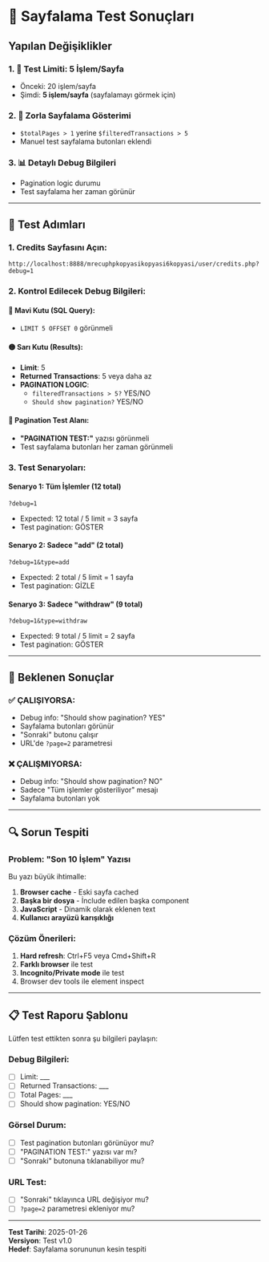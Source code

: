 # 🧪 Sayfalama Test Sonuçları

## Yapılan Değişiklikler

### 1. 🔧 Test Limiti: 5 İşlem/Sayfa
- Önceki: 20 işlem/sayfa
- Şimdi: **5 işlem/sayfa** (sayfalamayı görmek için)

### 2. 🎯 Zorla Sayfalama Gösterimi
- `$totalPages > 1` yerine `$filteredTransactions > 5` 
- Manuel test sayfalama butonları eklendi

### 3. 📊 Detaylı Debug Bilgileri
- Pagination logic durumu
- Test sayfalama her zaman görünür

---

## 🧪 Test Adımları

### 1. Credits Sayfasını Açın:
```
http://localhost:8888/mrecuphpkopyasikopyasi6kopyasi/user/credits.php?debug=1
```

### 2. Kontrol Edilecek Debug Bilgileri:

#### 🔵 Mavi Kutu (SQL Query):
- `LIMIT 5 OFFSET 0` görünmeli

#### 🟡 Sarı Kutu (Results): 
- **Limit**: 5
- **Returned Transactions**: 5 veya daha az
- **PAGINATION LOGIC**:
  - `filteredTransactions > 5?` YES/NO
  - `Should show pagination?` YES/NO

#### 🎯 Pagination Test Alanı:
- **"PAGINATION TEST:"** yazısı görünmeli
- Test sayfalama butonları her zaman görünmeli

### 3. Test Senaryoları:

#### Senaryo 1: Tüm İşlemler (12 total)
```
?debug=1
```
- Expected: 12 total / 5 limit = 3 sayfa
- Test pagination: GÖSTER

#### Senaryo 2: Sadece "add" (2 total)  
```
?debug=1&type=add
```
- Expected: 2 total / 5 limit = 1 sayfa
- Test pagination: GİZLE

#### Senaryo 3: Sadece "withdraw" (9 total)
```
?debug=1&type=withdraw  
```
- Expected: 9 total / 5 limit = 2 sayfa
- Test pagination: GÖSTER

---

## 🎯 Beklenen Sonuçlar

### ✅ ÇALIŞIYORSA:
- Debug info: "Should show pagination? YES"
- Sayfalama butonları görünür
- "Sonraki" butonu çalışır
- URL'de `?page=2` parametresi

### ❌ ÇALIŞMIYORSA:
- Debug info: "Should show pagination? NO"  
- Sadece "Tüm işlemler gösteriliyor" mesajı
- Sayfalama butonları yok

---

## 🔍 Sorun Tespiti

### Problem: "Son 10 İşlem" Yazısı
Bu yazı büyük ihtimalle:
1. **Browser cache** - Eski sayfa cached
2. **Başka bir dosya** - İnclude edilen başka component
3. **JavaScript** - Dinamik olarak eklenen text
4. **Kullanıcı arayüzü karışıklığı**

### Çözüm Önerileri:
1. **Hard refresh**: Ctrl+F5 veya Cmd+Shift+R
2. **Farklı browser** ile test
3. **Incognito/Private mode** ile test
4. Browser dev tools ile element inspect

---

## 📋 Test Raporu Şablonu

Lütfen test ettikten sonra şu bilgileri paylaşın:

### Debug Bilgileri:
- [ ] Limit: ___
- [ ] Returned Transactions: ___  
- [ ] Total Pages: ___
- [ ] Should show pagination: YES/NO

### Görsel Durum:
- [ ] Test pagination butonları görünüyor mu?
- [ ] "PAGINATION TEST:" yazısı var mı?
- [ ] "Sonraki" butonuna tıklanabiliyor mu?

### URL Test:
- [ ] "Sonraki" tıklayınca URL değişiyor mu?
- [ ] `?page=2` parametresi ekleniyor mu?

---

**Test Tarihi**: 2025-01-26  
**Versiyon**: Test v1.0  
**Hedef**: Sayfalama sorununun kesin tespiti
